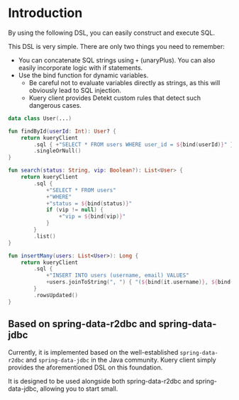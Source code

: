 # Introduction

By using the following DSL, you can easily construct and execute SQL.

This DSL is very simple. There are only two things you need to remember:

- You can concatenate SQL strings using `+` (unaryPlus). You can also easily incorporate logic with if statements.
- Use the bind function for dynamic variables.
    - Be careful not to evaluate variables directly as strings, as this will obviously lead to SQL injection.
    - Kuery client provides Detekt custom rules that detect such dangerous cases.

```kotlin
data class User(...)

fun findById(userId: Int): User? {
    return kueryClient
        .sql { +"SELECT * FROM users WHERE user_id = ${bind(userId)}" }
        .singleOrNull()
}

fun search(status: String, vip: Boolean?): List<User> {
    return kueryClient
        .sql {
            +"SELECT * FROM users"
            +"WHERE"
            +"status = ${bind(status)}"
            if (vip != null) {
                +"vip = ${bind(vip)}"
            }
        }
        .list()
}

fun insertMany(users: List<User>): Long {
    return kueryClient
        .sql {
            +"INSERT INTO users (username, email) VALUES"
            +users.joinToString(", ") { "(${bind(it.username)}, ${bind(it.email)})" }
        }
        .rowsUpdated()
}
```

## Based on spring-data-r2dbc and spring-data-jdbc

Currently, it is implemented based on the well-established `spring-data-r2dbc` and `spring-data-jdbc` in the Java
community. Kuery client simply provides the aforementioned DSL on this foundation.

It is designed to be used alongside both spring-data-r2dbc and spring-data-jdbc, allowing you to start small.
